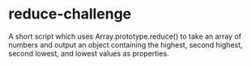 # reduce-challenge
A short script which uses Array.prototype.reduce() to take an array of numbers and output an object containing the highest, second highest, second lowest, and lowest values as properties.
